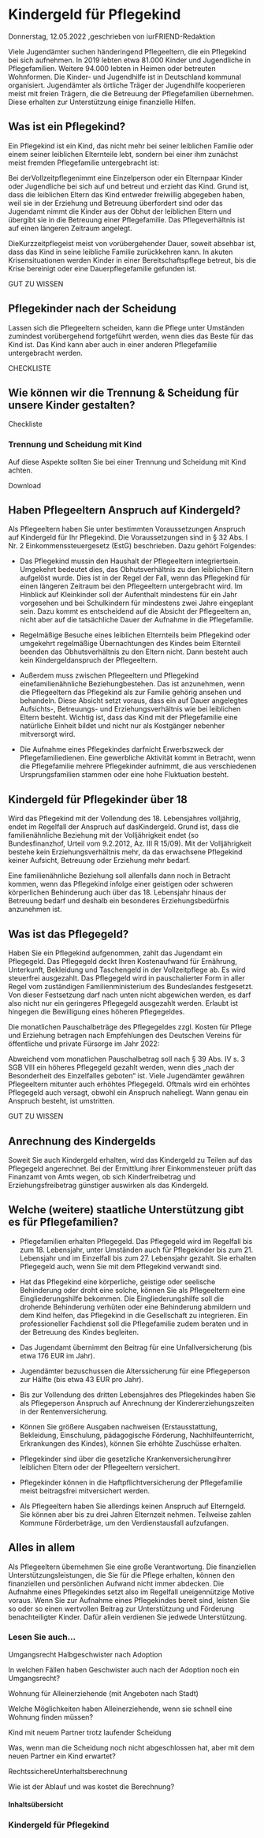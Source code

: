# Kindergeld für Pflegekind

Donnerstag, 12.05.2022 ,geschrieben von iurFRIEND-Redaktion

Viele Jugendämter suchen händeringend Pflegeeltern, die ein Pflegekind bei sich aufnehmen. In 2019 lebten etwa 81.000 Kinder und Jugendliche in Pflegefamilien. Weitere 94.000 lebten in Heimen oder betreuten Wohnformen. Die Kinder- und Jugendhilfe ist in Deutschland kommunal organisiert. Jugendämter als örtliche Träger der Jugendhilfe kooperieren meist mit freien Trägern, die die Betreuung der Pflegefamilien übernehmen. Diese erhalten zur Unterstützung einige finanzielle Hilfen.

## Was ist ein Pflegekind?

Ein Pflegekind ist ein Kind, das nicht mehr bei seiner leiblichen Familie oder einem seiner leiblichen Elternteile lebt, sondern bei einer ihm zunächst meist fremden Pflegefamilie untergebracht ist:

Bei derVollzeitpflegenimmt eine Einzelperson oder ein Elternpaar Kinder oder Jugendliche bei sich auf und betreut und erzieht das Kind. Grund ist, dass die leiblichen Eltern das Kind entweder freiwillig abgegeben haben, weil sie in der Erziehung und Betreuung überfordert sind oder das Jugendamt nimmt die Kinder aus der Obhut der leiblichen Eltern und übergibt sie in die Betreuung einer Pflegefamilie. Das Pflegeverhältnis ist auf einen längeren Zeitraum angelegt.

DieKurzzeitpflegeist meist von vorübergehender Dauer, soweit absehbar ist, dass das Kind in seine leibliche Familie zurückkehren kann. In akuten Krisensituationen werden Kinder in einer Bereitschaftspflege betreut, bis die Krise bereinigt oder eine Dauerpflegefamilie gefunden ist.

GUT ZU WISSEN

## Pflegekinder nach der Scheidung

Lassen sich die Pflegeeltern scheiden, kann die Pflege unter Umständen zumindest vorübergehend fortgeführt werden, wenn dies das Beste für das Kind ist. Das Kind kann aber auch in einer anderen Pflegefamilie untergebracht werden.

CHECKLISTE

## Wie können wir die Trennung & Scheidung für unsere Kinder gestalten?

Checkliste

### Trennung und Scheidung mit Kind

Auf diese Aspekte sollten Sie bei einer Trennung und Scheidung mit Kind achten.

Download

## Haben Pflegeeltern Anspruch auf Kindergeld?

Als Pflegeeltern haben Sie unter bestimmten Voraussetzungen Anspruch auf Kindergeld für Ihr Pflegekind. Die Voraussetzungen sind in § 32 Abs. I Nr. 2 Einkommenssteuergesetz (EstG) beschrieben. Dazu gehört Folgendes:

- Das Pflegekind mussin den Haushalt der Pflegeeltern integriertsein. Umgekehrt bedeutet dies, das Obhutsverhältnis zu den leiblichen Eltern aufgelöst wurde. Dies ist in der Regel der Fall, wenn das Pflegekind für einen längeren Zeitraum bei den Pflegeeltern untergebracht wird. Im Hinblick auf Kleinkinder soll der Aufenthalt mindestens für ein Jahr vorgesehen und bei Schulkindern für mindestens zwei Jahre eingeplant sein. Dazu kommt es entscheidend auf die Absicht der Pflegeeltern an, nicht aber auf die tatsächliche Dauer der Aufnahme in die Pflegefamilie.

- Regelmäßige Besuche eines leiblichen Elternteils beim Pflegekind oder umgekehrt regelmäßige Übernachtungen des Kindes beim Elternteil beenden das Obhutsverhältnis zu den Eltern nicht. Dann besteht auch kein Kindergeldanspruch der Pflegeeltern.

- Außerdem muss zwischen Pflegeeltern und Pflegekind einefamilienähnliche Beziehungbestehen. Das ist anzunehmen, wenn die Pflegeeltern das Pflegekind als zur Familie gehörig ansehen und behandeln. Diese Absicht setzt voraus, dass ein auf Dauer angelegtes Aufsichts-, Betreuungs- und Erziehungsverhältnis wie bei leiblichen Eltern besteht. Wichtig ist, dass das Kind mit der Pflegefamilie eine natürliche Einheit bildet und nicht nur als Kostgänger nebenher mitversorgt wird.

- Die Aufnahme eines Pflegekindes darfnicht Erwerbszweck der Pflegefamiliedienen. Eine gewerbliche Aktivität kommt in Betracht, wenn die Pflegefamilie mehrere Pflegekinder aufnimmt, die aus verschiedenen Ursprungsfamilien stammen oder eine hohe Fluktuation besteht.

## Kindergeld für Pflegekinder über 18

Wird das Pflegekind mit der Vollendung des 18. Lebensjahres volljährig, endet im Regelfall der Anspruch auf dasKindergeld. Grund ist, dass die familienähnliche Beziehung mit der Volljährigkeit endet (so Bundesfinanzhof, Urteil vom 9.2.2012, Az. III R 15/09). Mit der Volljährigkeit bestehe kein Erziehungsverhältnis mehr, da das erwachsene Pflegekind keiner Aufsicht, Betreuung oder Erziehung mehr bedarf.

Eine familienähnliche Beziehung soll allenfalls dann noch in Betracht kommen, wenn das Pflegekind infolge einer geistigen oder schweren körperlichen Behinderung auch über das 18. Lebensjahr hinaus der Betreuung bedarf und deshalb ein besonderes Erziehungsbedürfnis anzunehmen ist.

## Was ist das Pflegegeld?

Haben Sie ein Pflegekind aufgenommen, zahlt das Jugendamt ein Pflegegeld. Das Pflegegeld deckt Ihren Kostenaufwand für Ernährung, Unterkunft, Bekleidung und Taschengeld in der Vollzeitpflege ab. Es wird steuerfrei ausgezahlt. Das Pflegegeld wird in pauschalierter Form in aller Regel vom zuständigen Familienministerium des Bundeslandes festgesetzt. Von dieser Festsetzung darf nach unten nicht abgewichen werden, es darf also nicht nur ein geringeres Pflegegeld ausgezahlt werden. Erlaubt ist hingegen die Bewilligung eines höheren Pflegegeldes.

Die monatlichen Pauschalbeträge des Pflegegeldes zzgl. Kosten für Pflege und Erziehung betragen nach Empfehlungen des Deutschen Vereins für öffentliche und private Fürsorge im Jahr 2022:

Abweichend vom monatlichen Pauschalbetrag soll nach § 39 Abs. IV s. 3 SGB VIII ein höheres Pflegegeld gezahlt werden, wenn dies „nach der Besonderheit des Einzelfalles geboten“ ist. Viele Jugendämter gewähren Pflegeeltern mitunter auch erhöhtes Pflegegeld. Oftmals wird ein erhöhtes Pflegegeld auch versagt, obwohl ein Anspruch naheliegt. Wann genau ein Anspruch besteht, ist umstritten.

GUT ZU WISSEN

## Anrechnung des Kindergelds

Soweit Sie auch Kindergeld erhalten, wird das Kindergeld zu Teilen auf das Pflegegeld angerechnet. Bei der Ermittlung ihrer Einkommensteuer prüft das Finanzamt von Amts wegen, ob sich Kinderfreibetrag und Erziehungsfreibetrag günstiger auswirken als das Kindergeld.

## Welche (weitere) staatliche Unterstützung gibt es für Pflegefamilien?

- Pflegefamilien erhalten Pflegegeld. Das Pflegegeld wird im Regelfall bis zum 18. Lebensjahr, unter Umständen auch für Pflegekinder bis zum 21. Lebensjahr und im Einzelfall bis zum 27. Lebensjahr gezahlt. Sie erhalten Pflegegeld auch, wenn Sie mit dem Pflegekind verwandt sind.

- Hat das Pflegekind eine körperliche, geistige oder seelische Behinderung oder droht eine solche, können Sie als Pflegeeltern eine Eingliederungshilfe bekommen. Die Eingliederungshilfe soll die drohende Behinderung verhüten oder eine Behinderung abmildern und dem Kind helfen, das Pflegekind in die Gesellschaft zu integrieren. Ein professioneller Fachdienst soll die Pflegefamilie zudem beraten und in der Betreuung des Kindes begleiten.

- Das Jugendamt übernimmt den Beitrag für eine Unfallversicherung (bis etwa 176 EUR im Jahr).

- Jugendämter bezuschussen die Alterssicherung für eine Pflegeperson zur Hälfte (bis etwa 43 EUR pro Jahr).

- Bis zur Vollendung des dritten Lebensjahres des Pflegekindes haben Sie als Pflegeperson Anspruch auf Anrechnung der Kindererziehungszeiten in der Rentenversicherung.

- Können Sie größere Ausgaben nachweisen (Erstausstattung, Bekleidung, Einschulung, pädagogische Förderung, Nachhilfeunterricht, Erkrankungen des Kindes), können Sie erhöhte Zuschüsse erhalten.

- Pflegekinder sind über die gesetzliche Krankenversicherungihrer leiblichen Eltern oder der Pflegeeltern versichert.

- Pflegekinder können in die Haftpflichtversicherung der Pflegefamilie meist beitragsfrei mitversichert werden.

- Als Pflegeeltern haben Sie allerdings keinen Anspruch auf Elterngeld. Sie können aber bis zu drei Jahren Elternzeit nehmen. Teilweise zahlen Kommune Förderbeträge, um den Verdienstausfall aufzufangen.

## Alles in allem

Als Pflegeeltern übernehmen Sie eine große Verantwortung. Die finanziellen Unterstützungsleistungen, die Sie für die Pflege erhalten, können den finanziellen und persönlichen Aufwand nicht immer abdecken. Die Aufnahme eines Pflegekindes setzt also im Regelfall uneigennützige Motive voraus. Wenn Sie zur Aufnahme eines Pflegekindes bereit sind, leisten Sie so oder so einen wertvollen Beitrag zur Unterstützung und Förderung benachteiligter Kinder. Dafür allein verdienen Sie jedwede Unterstützung.

### Lesen Sie auch...

Umgangsrecht Halbgeschwister nach Adoption

In welchen Fällen haben Geschwister auch nach der Adoption noch ein Umgangsrecht?

Wohnung für Alleinerziehende (mit Angeboten nach Stadt)

Welche Möglichkeiten haben Alleinerziehende, wenn sie schnell eine Wohnung finden müssen?

Kind mit neuem Partner trotz laufender Scheidung

Was, wenn man die Scheidung noch nicht abgeschlossen hat, aber mit dem neuen Partner ein Kind erwartet?

RechtssichereUnterhaltsberechnung

Wie ist der Ablauf und was kostet die Berechnung?

#### Inhaltsübersicht

### Kindergeld für Pflegekind